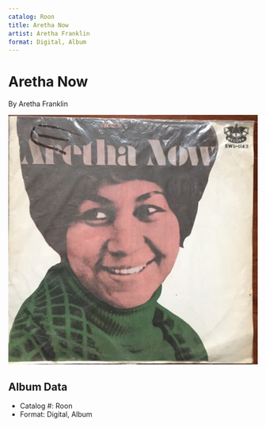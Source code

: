 ```yaml
---
catalog: Roon
title: Aretha Now
artist: Aretha Franklin
format: Digital, Album
---
```


# Aretha Now

By Aretha Franklin

![](../../assets/albumcovers/Aretha_Franklin-Aretha_Now.png)

## Album Data

- Catalog #: Roon
- Format: Digital, Album


